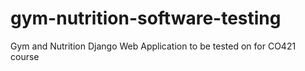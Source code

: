 # gym-nutrition-software-testing
Gym and Nutrition Django Web Application to be tested on for CO421 course

